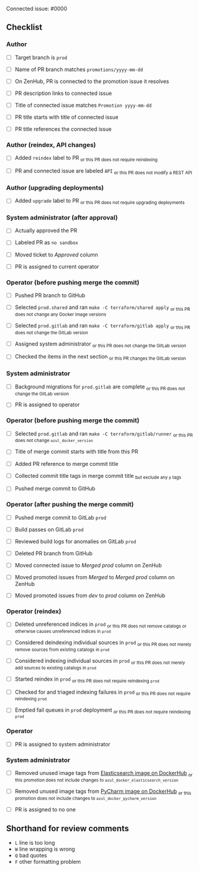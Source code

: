 <!--
This is the PR template for promotion PRs against `prod`.
-->

Connected issue: #0000


## Checklist


### Author

- [ ] Target branch is `prod`
- [ ] Name of PR branch matches `promotions/yyyy-mm-dd`
- [ ] On ZenHub, PR is connected to the promotion issue it resolves
- [ ] PR description links to connected issue
- [ ] Title of connected issue matches `Promotion yyyy-mm-dd`
- [ ] PR title starts with title of connected issue
- [ ] PR title references the connected issue


### Author (reindex, API changes)

- [ ] Added `reindex` label to PR <sub>or this PR does not require reindexing</sub>
- [ ] PR and connected issue are labeled `API` <sub>or this PR does not modify a REST API</sub>


### Author (upgrading deployments)

- [ ] Added `upgrade` label to PR <sub>or this PR does not require upgrading deployments</sub>


### System administrator (after approval)

- [ ] Actually approved the PR
- [ ] Labeled PR as `no sandbox`
- [ ] Moved ticket to *Approved* column
- [ ] PR is assigned to current operator


### Operator (before pushing merge the commit)

- [ ] Pushed PR branch to GitHub
- [ ] Selected `prod.shared` and ran `make -C terraform/shared apply` <sub>or this PR does not change any Docker image versions</sub>
- [ ] Selected `prod.gitlab` and ran `make -C terraform/gitlab apply` <sub>or this PR does not change the GitLab version</sub>
- [ ] Assigned system administrator <sub>or this PR does not change the GitLab version</sub>
- [ ] Checked the items in the next section <sub>or this PR changes the GitLab version</sub>


### System administrator

- [ ] Background migrations for `prod.gitlab` are complete <sub>or this PR does not change the GitLab version</sub>
- [ ] PR is assigned to operator


### Operator (before pushing merge the commit)

- [ ] Selected `prod.gitlab` and ran `make -C terraform/gitlab/runner` <sub>or this PR does not change `azul_docker_version`</sub>
- [ ] Title of merge commit starts with title from this PR
- [ ] Added PR reference to merge commit title
- [ ] Collected commit title tags in merge commit title <sub>but exclude any `p` tags</sub>
- [ ] Pushed merge commit to GitHub


### Operator (after pushing the merge commit)

- [ ] Pushed merge commit to GitLab `prod`
- [ ] Build passes on GitLab `prod`
- [ ] Reviewed build logs for anomalies on GitLab `prod`
- [ ] Deleted PR branch from GitHub
- [ ] Moved connected issue to *Merged prod* column on ZenHub
- [ ] Moved promoted issues from *Merged* to *Merged prod* column on ZenHub
- [ ] Moved promoted issues from *dev* to *prod* column on ZenHub


### Operator (reindex)

- [ ] Deleted unreferenced indices in `prod` <sub>or this PR does not remove catalogs or otherwise causes unreferenced indices in `prod`</sub>
- [ ] Considered deindexing individual sources in `prod` <sub>or this PR does not merely remove sources from existing catalogs in `prod`</sub>
- [ ] Considered indexing individual sources in `prod` <sub>or this PR does not merely add sources to existing catalogs in `prod`</sub>
- [ ] Started reindex in `prod` <sub>or this PR does not require reindexing `prod`</sub>
- [ ] Checked for and triaged indexing failures in `prod` <sub>or this PR does not require reindexing `prod`</sub>
- [ ] Emptied fail queues in `prod` deployment <sub>or this PR does not require reindexing `prod`</sub>


### Operator

- [ ] PR is assigned to system administrator


### System administrator

- [ ] Removed unused image tags from [Elasticsearch image on DockerHub](https://hub.docker.com/repository/docker/ucscgi/azul-elasticsearch) <sub>or this promotion does not include changes to `azul_docker_elasticsearch_version`</sub>
- [ ] Removed unused image tags from [PyCharm image on DockerHub](https://hub.docker.com/repository/docker/ucscgi/azul-pycharm) <sub>or this promotion does not include changes to `azul_docker_pycharm_version`</sub>
- [ ] PR is assigned to no one


## Shorthand for review comments

- `L` line is too long
- `W` line wrapping is wrong
- `Q` bad quotes
- `F` other formatting problem
